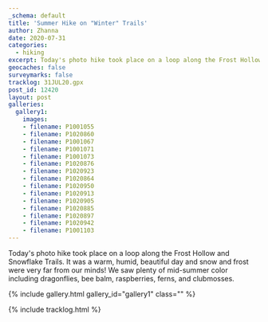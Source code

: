```yaml
---
_schema: default
title: 'Summer Hike on "Winter" Trails'
author: Zhanna
date: 2020-07-31
categories:
  - hiking
excerpt: Today's photo hike took place on a loop along the Frost Hollow and Snowflake Trails. 
geocaches: false
surveymarks: false
tracklog: 31JUL20.gpx
post_id: 12420
layout: post
galleries:
  gallery1:
    images:
    - filename: P1001055
    - filename: P1020860
    - filename: P1001067
    - filename: P1001071
    - filename: P1001073
    - filename: P1020876
    - filename: P1020923
    - filename: P1020864
    - filename: P1020950
    - filename: P1020913
    - filename: P1020905
    - filename: P1020885
    - filename: P1020897
    - filename: P1020942
    - filename: P1001103  
---
```


Today's photo hike took place on a loop along the Frost Hollow and Snowflake Trails. It was a warm, humid, beautiful day and snow and frost were very far from our minds! We saw plenty of mid-summer color including dragonflies, bee balm, raspberries, ferns, and clubmosses.

{% include gallery.html gallery_id="gallery1" class="" %}

{% include tracklog.html %}